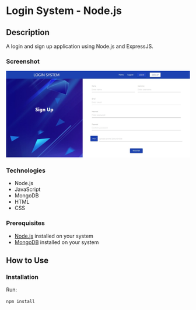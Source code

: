 # Login System - Node.js

## Description

A login and sign up application using Node.js and ExpressJS.

### Screenshot

![](public/images/login-system-nodejs-signup-page.jpg)

### Technologies

- Node.js
- JavaScript
- MongoDB
- HTML
- CSS

### Prerequisites

- [Node.js](https://nodejs.org/en/download/) installed on your system
- [MongoDB](https://www.mongodb.com/download-center/enterprise) installed on your system

## How to Use

### Installation

Run:

`npm install`
